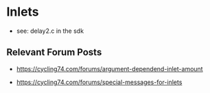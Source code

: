 # Inlets

- see: delay2.c in the sdk

## Relevant Forum Posts

- https://cycling74.com/forums/argument-dependend-inlet-amount

- https://cycling74.com/forums/special-messages-for-inlets


